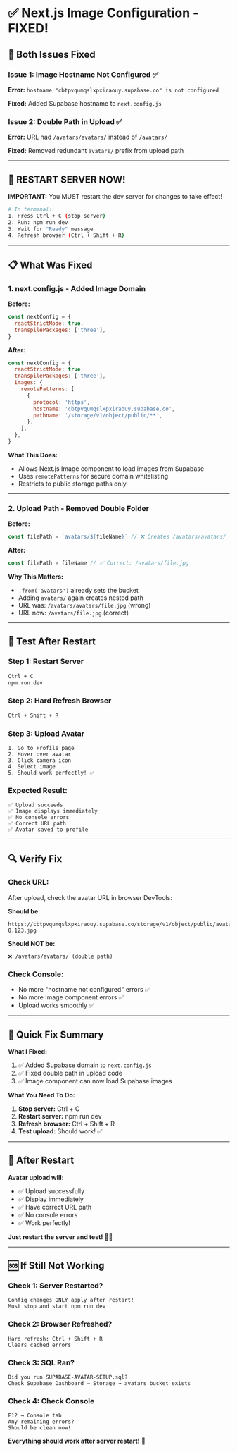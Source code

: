 # ✅ Next.js Image Configuration - FIXED!

## 🔧 Both Issues Fixed

### **Issue 1: Image Hostname Not Configured** ✅
**Error:** `hostname "cbtpvqumqslxpxiraouy.supabase.co" is not configured`

**Fixed:** Added Supabase hostname to `next.config.js`

### **Issue 2: Double Path in Upload** ✅
**Error:** URL had `/avatars/avatars/` instead of `/avatars/`

**Fixed:** Removed redundant `avatars/` prefix from upload path

---

## 🚀 RESTART SERVER NOW!

**IMPORTANT:** You MUST restart the dev server for changes to take effect!

```bash
# In terminal:
1. Press Ctrl + C (stop server)
2. Run: npm run dev
3. Wait for "Ready" message
4. Refresh browser (Ctrl + Shift + R)
```

---

## 📋 What Was Fixed

### **1. next.config.js - Added Image Domain**

**Before:**
```javascript
const nextConfig = {
  reactStrictMode: true,
  transpilePackages: ['three'],
}
```

**After:**
```javascript
const nextConfig = {
  reactStrictMode: true,
  transpilePackages: ['three'],
  images: {
    remotePatterns: [
      {
        protocol: 'https',
        hostname: 'cbtpvqumqslxpxiraouy.supabase.co',
        pathname: '/storage/v1/object/public/**',
      },
    ],
  },
}
```

**What This Does:**
- Allows Next.js Image component to load images from Supabase
- Uses `remotePatterns` for secure domain whitelisting
- Restricts to public storage paths only

---

### **2. Upload Path - Removed Double Folder**

**Before:**
```javascript
const filePath = `avatars/${fileName}` // ❌ Creates /avatars/avatars/
```

**After:**
```javascript
const filePath = fileName // ✅ Correct: /avatars/file.jpg
```

**Why This Matters:**
- `.from('avatars')` already sets the bucket
- Adding `avatars/` again creates nested path
- URL was: `/avatars/avatars/file.jpg` (wrong)
- URL now: `/avatars/file.jpg` (correct)

---

## 🧪 Test After Restart

### **Step 1: Restart Server**
```bash
Ctrl + C
npm run dev
```

### **Step 2: Hard Refresh Browser**
```bash
Ctrl + Shift + R
```

### **Step 3: Upload Avatar**
```
1. Go to Profile page
2. Hover over avatar
3. Click camera icon
4. Select image
5. Should work perfectly! ✅
```

### **Expected Result:**
```
✅ Upload succeeds
✅ Image displays immediately
✅ No console errors
✅ Correct URL path
✅ Avatar saved to profile
```

---

## 🔍 Verify Fix

### **Check URL:**
After upload, check the avatar URL in browser DevTools:

**Should be:**
```
https://cbtpvqumqslxpxiraouy.supabase.co/storage/v1/object/public/avatars/USER_ID-0.123.jpg
```

**Should NOT be:**
```
❌ /avatars/avatars/ (double path)
```

### **Check Console:**
- No more "hostname not configured" errors ✅
- No more Image component errors ✅
- Upload works smoothly ✅

---

## 📝 Quick Fix Summary

**What I Fixed:**
1. ✅ Added Supabase domain to `next.config.js`
2. ✅ Fixed double path in upload code
3. ✅ Image component can now load Supabase images

**What You Need To Do:**
1. **Stop server:** Ctrl + C
2. **Restart server:** npm run dev
3. **Refresh browser:** Ctrl + Shift + R
4. **Test upload:** Should work! ✅

---

## 🎉 After Restart

**Avatar upload will:**
- ✅ Upload successfully
- ✅ Display immediately
- ✅ Have correct URL path
- ✅ No console errors
- ✅ Work perfectly!

**Just restart the server and test!** 📸✨

---

## 🆘 If Still Not Working

### **Check 1: Server Restarted?**
```
Config changes ONLY apply after restart!
Must stop and start npm run dev
```

### **Check 2: Browser Refreshed?**
```
Hard refresh: Ctrl + Shift + R
Clears cached errors
```

### **Check 3: SQL Ran?**
```
Did you run SUPABASE-AVATAR-SETUP.sql?
Check Supabase Dashboard → Storage → avatars bucket exists
```

### **Check 4: Check Console**
```
F12 → Console tab
Any remaining errors?
Should be clean now!
```

**Everything should work after server restart!** 🚀
